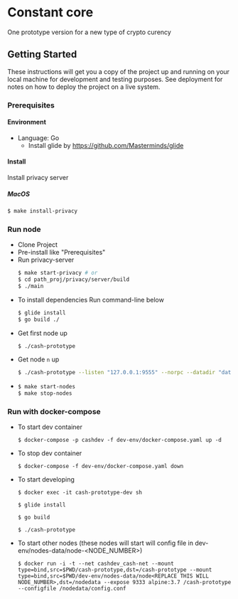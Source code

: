 # Constant core

One prototype version for a new type of crypto curency

## Getting Started

These instructions will get you a copy of the project up and running on your local machine for development and testing purposes. See deployment for notes on how to deploy the project on a live system.

### Prerequisites

#### Environment

- Language: Go
  - Install glide by https://github.com/Masterminds/glide

#### Install

Install privacy server

##### MacOS

```bash
$ make install-privacy
```

### Run node

- Clone Project
- Pre-install like "Prerequisites"
- Run privacy-server
    ```bash
    $ make start-privacy # or
    $ cd path_proj/privacy/server/build
    $ ./main
    ```
- To install dependencies Run command-line below
    ```bash
    $ glide install
    $ go build ./
    ```
- Get first node up
    ```bash
    $ ./cash-prototype
    ```
- Get node `n` up
    ```bash
    $ ./cash-prototype --listen "127.0.0.1:9555" --norpc --datadir "data1" --connect "/ip4/127.0.0.1/tcp/9333/ipfs/QmawrS2w63oXTq9dS8sFYk6ebttLPpdKm7eosTUPx4YGu8" --generate --miningaddr "mgnUx4Ah4VBvtaL7U1VXkmRjKUk3h8pbst"
    ```
-
    ```bash
    $ make start-nodes
    $ make stop-nodes
    ```

### Run with docker-compose
* To start dev container
    ```
    $ docker-compose -p cashdev -f dev-env/docker-compose.yaml up -d
    ```
* To stop dev container
    ```
    $ docker-compose -f dev-env/docker-compose.yaml down
    ```
* To start developing
    ```
    $ docker exec -it cash-prototype-dev sh
    ```
    ```
    $ glide install
    ```
    ```
    $ go build
    ```
    ```
    $ ./cash-prototype
    ```
* To start other nodes (these nodes will start will config file in dev-env/nodes-data/node-<NODE_NUMBER>)
    ```
    $ docker run -i -t --net cashdev_cash-net --mount type=bind,src=$PWD/cash-prototype,dst=/cash-prototype --mount type=bind,src=$PWD/dev-env/nodes-data/node<REPLACE THIS WILL NODE_NUMBER>,dst=/nodedata --expose 9333 alpine:3.7 /cash-prototype --configfile /nodedata/config.conf
    ```
